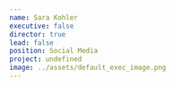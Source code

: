```yaml
---
name: Sara Kohler
executive: false
director: true
lead: false
position: Social Media
project: undefined
image: ../assets/default_exec_image.png
---
```

